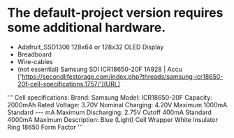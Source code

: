 # The default-project version requires some additional hardware.

- Adafruit_SSD1306 128x64 or 128x32 OLED Display
- Breadboard
- Wire-cables
- (not essential) Samsung SDI ICR18650-20F 1A928 | Accu ['https://secondlifestorage.com/index.php?threads/samsung-icr18650-20f-cell-specifications.1757/'](URL)


''' Cell specifications: 
Brand:	Samsung
Model:	ICR18650-20F
Capacity:	2000mAh Rated
Voltage:	3.70V Nominal
Charging:	4.20V Maximum
1000mA Standard
--- mA Maximum
Discharging:	2.75V Cutoff
400mA Standard
4000mA Maximum
Description:	Blue (Light) Cell Wrapper
White Insulator Ring
18650 Form Factor
'''
